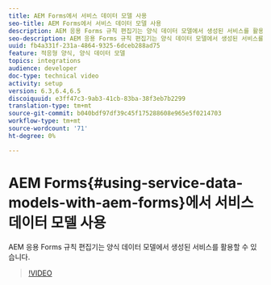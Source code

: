 ```yaml
---
title: AEM Forms에서 서비스 데이터 모델 사용
seo-title: AEM Forms에서 서비스 데이터 모델 사용
description: AEM 응용 Forms 규칙 편집기는 양식 데이터 모델에서 생성된 서비스를 활용할 수 있습니다.
seo-description: AEM 응용 Forms 규칙 편집기는 양식 데이터 모델에서 생성된 서비스를 활용할 수 있습니다.
uuid: fb4a331f-231a-4864-9325-6dceb288ad75
feature: 적응형 양식, 양식 데이터 모델
topics: integrations
audience: developer
doc-type: technical video
activity: setup
version: 6.3,6.4,6.5
discoiquuid: e3ff47c3-9ab3-41cb-83ba-38f3eb7b2299
translation-type: tm+mt
source-git-commit: b040bdf97df39c45f175288608e965e5f0214703
workflow-type: tm+mt
source-wordcount: '71'
ht-degree: 0%

---
```



# AEM Forms{#using-service-data-models-with-aem-forms}에서 서비스 데이터 모델 사용

AEM 응용 Forms 규칙 편집기는 양식 데이터 모델에서 생성된 서비스를 활용할 수 있습니다.

>[!VIDEO](https://video.tv.adobe.com/v/17739/?quality=9&learn=on)

